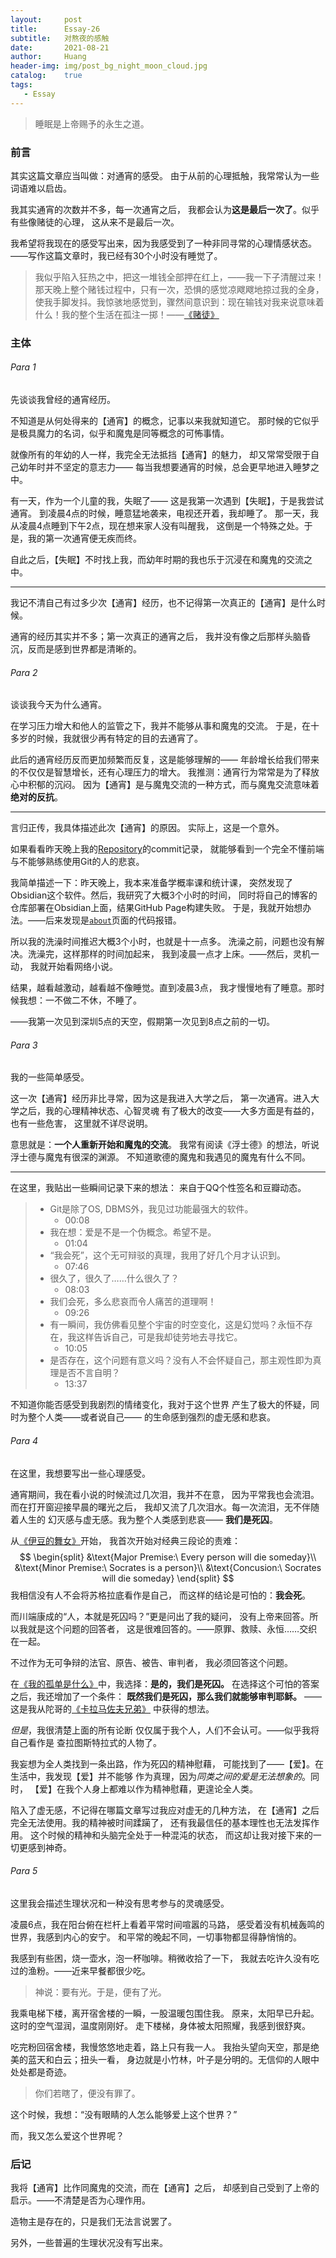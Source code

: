 ```yaml
---
layout:     post
title:      Essay-26
subtitle:   对熬夜的感触
date:       2021-08-21
author:     Huang
header-img: img/post_bg_night_moon_cloud.jpg
catalog:    true
tags:
   - Essay
---
```


> 睡眠是上帝赐予的永生之道。

### 前言
其实这篇文章应当叫做：对通宵的感受。
由于从前的心理抵触，我常常认为一些词语难以启齿。

我其实通宵的次数并不多，每一次通宵之后，
我都会认为**这是最后一次了**。似乎有些像赌徒的心理，
这从来不是最后一次。

我希望将我现在的感受写出来，因为我感受到了一种非同寻常的心理情感状态。
——写作这篇文章时，我已经有30个小时没有睡觉了。

> 我似乎陷入狂热之中，把这一堆钱全部押在红上，——我一下子清醒过来！那天晚上整个赌钱过程中，只有一次，恐惧的感觉凉飕飕地掠过我的全身，使我手脚发抖。我惊骇地感觉到，骤然间意识到：现在输钱对我来说意味着什么！我的整个生活在孤注一掷！——[《赌徒》](https://huang-feiyu.github.io/2021/05/28/The-Gambler/)

### 主体
###### Para 1
先谈谈我曾经的通宵经历。

不知道是从何处得来的【通宵】的概念，记事以来我就知道它。
那时候的它似乎是极具魔力的名词，似乎和魔鬼是同等概念的可怖事情。

就像所有的年幼的人一样，我完全无法抵挡【通宵】的魅力，
却又常常受限于自己幼年时并不坚定的意志力——
每当我想要通宵的时候，总会更早地进入睡梦之中。

有一天，作为一个儿童的我，失眠了——
这是我第一次遇到【失眠】，于是我尝试通宵。
到凌晨4点的时候，睡意猛地袭来，电视还开着，我却睡了。
那一天，我从凌晨4点睡到下午2点，现在想来家人没有叫醒我，
这倒是一个特殊之处。于是，我的第一次通宵便无疾而终。

自此之后，【失眠】不时找上我，而幼年时期的我也乐于沉浸在和魔鬼的交流之中。

---

我记不清自己有过多少次【通宵】经历，也不记得第一次真正的【通宵】是什么时候。

通宵的经历其实并不多；第一次真正的通宵之后，
我并没有像之后那样头脑昏沉，反而是感到世界都是清晰的。

###### Para 2
谈谈我今天为什么通宵。

在学习压力增大和他人的监管之下，我并不能够从事和魔鬼的交流。
于是，在十多岁的时候，我就很少再有特定的目的去通宵了。

此后的通宵经历反而更加频繁而反复，这是能够理解的——
年龄增长给我们带来的不仅仅是智慧增长，还有心理压力的增大。
我推测：通宵行为常常是为了释放心中积郁的沉闷。
因为【通宵】是与魔鬼交流的一种方式，而与魔鬼交流意味着**绝对的反抗**。

---

言归正传，我具体描述此次【通宵】的原因。
实际上，这是一个意外。

如果看看昨天晚上我的[Repository](https://github.com/huang-feiyu/huang-feiyu.github.io)的commit记录，
就能够看到一个完全不懂前端与不能够熟练使用Git的人的悲哀。

我简单描述一下：昨天晚上，我本来准备学概率课和统计课，
突然发现了Obsidian这个软件。然后，我研究了大概3个小时的时间，
同时将自己的博客的仓库部署在Obsidian上面，结果GitHub Page构建失败。
于是，我就开始想办法。——后来发现是[`about`](https://huang-feiyu.github.io/about)页面的代码报错。

所以我的洗澡时间推迟大概3个小时，也就是十一点多。
洗澡之前，问题也没有解决。洗澡完，这样那样的时间加起来，
我到凌晨一点才上床。——然后，灵机一动，
我就开始看网络小说。

结果，越看越激动，越看越不像睡觉。直到凌晨3点，
我才慢慢地有了睡意。那时候我想：一不做二不休，不睡了。

——我第一次见到深圳5点的天空，假期第一次见到8点之前的一切。

###### Para 3
我的一些简单感受。

这一次【通宵】经历非比寻常，因为这是我进入大学之后，
第一次通宵。进入大学之后，我的心理精神状态、心智灵魂
有了极大的改变——大多方面是有益的，也有一些危害，
这里就不详尽说明。

意思就是：**一个人重新开始和魔鬼的交流**。
我常有阅读《浮士德》的想法，听说浮士德与魔鬼有很深的渊源。
不知道歌德的魔鬼和我遇见的魔鬼有什么不同。

---
在这里，我贴出一些瞬间记录下来的想法：
来自于QQ个性签名和豆瓣动态。
> * Git是除了OS, DBMS外，我见过功能最强大的软件。
> 	* 00:08
> * 我在想：爱是不是一个伪概念。希望不是。
>   * 01:04
> * “我会死”，这个无可辩驳的真理，我用了好几个月才认识到。
>   * 07:46
> * 很久了，很久了……什么很久了？
>   * 08:03
> * 我们会死，多么悲哀而令人痛苦的道理啊！
>   * 09:26
> * 有一瞬间，我仿佛看见整个宇宙的时空变化，这是幻觉吗？永恒不存在，我这样告诉自己，可是我却徒劳地去寻找它。
>   * 10:05
> * 是否存在，这个问题有意义吗？没有人不会怀疑自己，那主观性即为真理是否不言自明？
>   * 13:37

不知道你能否感受到我剧烈的情绪变化，我对于这个世界
产生了极大的怀疑，同时为整个人类——或者说自己——
的生命感到强烈的虚无感和悲哀。

###### Para 4
在这里，我想要写出一些心理感受。

通宵期间，我在看小说的时候流过几次泪，我并不在意，
因为平常我也会流泪。而在打开窗迎接早晨的曙光之后，
我却又流了几次泪水。每一次流泪，无不伴随着人生的
幻灭感与虚无感。我为整个人类感到悲哀——
**我们是死囚**。

从[《伊豆的舞女》](https://huang-feiyu.github.io/2021/07/08/The-Dancing-Girl-of-Izu/)开始，
我首次开始对经典三段论的责难：
$$
\begin{split}
&\text{Major Premise:\ Every person  will die someday}\\
&\text{Minor Premise:\ Socrates is a person}\\
&\text{Concusion:\ Socrates will die someday}
\end{split}
$$
我相信没有人不会将苏格拉底看作是自己，
而这样的结论是可怕的：**我会死**。

而川端康成的“人，本就是死囚吗？”更是问出了我的疑问，
没有上帝来回答。所以我就是这个问题的回答者，
这是很难回答的。——原罪、救赎、永恒……交织在一起。

不过作为无可争辩的法官、原告、被告、审判者，
我必须回答这个问题。

在[《我的孤单是什么》](https://huang-feiyu.github.io/2021/08/04/Essay-25/)中，我选择：**是的，我们是死囚。**
在选择这个可怕的答案之后，我还增加了一个条件：
**既然我们是死囚，那么我们就能够审判耶稣。**
——这是我从陀哥的[《卡拉马佐夫兄弟》](https://huang-feiyu.github.io/2021/08/01/The-Brothers-Karamazov/)
中获得的想法。

*但是*，我很清楚上面的所有论断
仅仅属于我个人，人们不会认可。——似乎我将自己看作是
查拉图斯特拉式的人物了。

我妄想为全人类找到一条出路，作为死囚的精神慰藉，
可能找到了——【爱】。在生活中，我发现【爱】并不能够
作为真理，因为*同类之间的爱是无法想象的*。同时，
【爱】在我个人身上都难以作为精神慰藉，更遑论全人类。

陷入了虚无感，不记得在哪篇文章写过我应对虚无的几种方法，
 在【通宵】之后完全无法使用。我的精神被时间蹂躏了，
 还有我最信任的基本理性也无法发挥作用。
 这个时候的精神和头脑完全处于一种混沌的状态，
 而这却让我对接下来的一切更感到神奇。

###### Para 5
这里我会描述生理状况和一种没有思考参与的灵魂感受。

凌晨6点，我在阳台俯在栏杆上看着平常时间喧嚣的马路，
感受着没有机械轰鸣的世界，我感到内心的安宁。
和平常的晚起不同，一切事物都显得静悄悄的。

我感到有些困，烧一壶水，泡一杯咖啡。稍微收拾了一下，
我就去吃许久没有吃过的渔粉。——近来早餐都很少吃。

> 神说：要有光。于是，便有了光。

我乘电梯下楼，离开宿舍楼的一瞬，一股温暖包围住我。
原来，太阳早已升起。这时的空气湿润，温度刚刚好。
走下楼梯，身体被太阳照耀，我感到很舒爽。

吃完粉回宿舍楼，我慢悠悠地走着，路上只有我一人。
我抬头望向天空，那是绝美的蓝天和白云；扭头一看，
身边就是小竹林，叶子是分明的。无信仰的人眼中处处都是奇迹。

> 你们若瞎了，便没有罪了。

这个时候，我想：“没有眼睛的人怎么能够爱上这个世界？”

而，我又怎么爱这个世界呢？

### 后记

我将【通宵】比作同魔鬼的交流，而在【通宵】之后，
却感到自己受到了上帝的启示。——不清楚是否为心理作用。

造物主是存在的，只是我们无法言说罢了。

另外，一些普遍的生理状况没有写出来。
